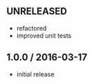 UNRELEASED
------------------
- refactored
- improved unit tests

1.0.0 / 2016-03-17
------------------
- initial release
